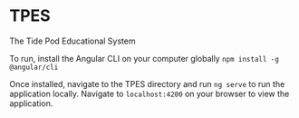 # TPES
The Tide Pod Educational System

To run, install the Angular CLI on your computer globally
`npm install -g @angular/cli`


Once installed, navigate to the TPES directory and run `ng serve` to run the application locally. Navigate to `localhost:4200` on your browser to view the application.
